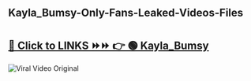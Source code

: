 
 ## Kayla_Bumsy-Only-Fans-Leaked-Videos-Files

# <h2><a href="https://mediaupload.pro?Kayla_Bumsy">🔗 Click to LINKS ⏩⏩ 👉 🟢 Kayla_Bumsy </a></h2>

<a href="https://mediaupload.pro?Kayla_Bumsy" rel="nofollow" data-target="animated-image.originalLink"><img src="https://i.ibb.co.com/xMMVF88/686577567.gif" alt="Viral Video Original" style="max-width: 100%; display: inline-block;" data-target="animated-image.originalImage"></a>